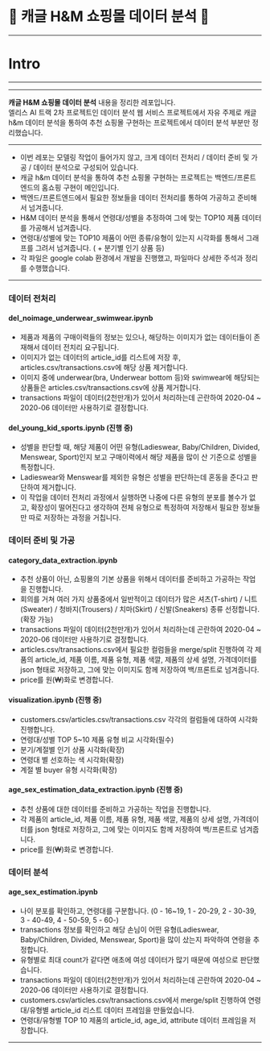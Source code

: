 # :womans_clothes: 캐글 H&M 쇼핑몰 데이터 분석 :womans_clothes:  
- - -
<h1>Intro</h1> 

- - -
- - -
**캐글 H&M 쇼핑몰 데이터 분석** 내용을 정리한 레포입니다.  
엘리스 AI 트랙 2차 프로젝트인 데이터 분석 웹 서비스 프로젝트에서 자유 주제로 캐글 h&m 데이터 분석을 통하여 추천 쇼핑몰 구현하는 프로젝트에서 데이터 분석 부분만 정리했습니다.

- - -

- 이번 레포는 모델링 작업이 들어가지 않고, 크게 데이터 전처리 / 데이터 준비 및 가공 / 데이터 분석으로 구성되어 있습니다.
- 캐글 h&m 데이터 분석을 통하여 추천 쇼핑몰 구현하는 프로젝트는 백엔드/프론트엔드의 홈쇼핑 구현이 메인입니다.
- 백엔드/프론트엔드에서 필요한 정보들을 데이터 전처리를 통하여 가공하고 준비해서 넘겨줍니다.
- H&M 데이터 분석을 통해서 연령대/성별을 추정하여 그에 맞는 TOP10 제품 데이터를 가공해서 넘겨줍니다.
- 연령대/성별에 맞는 TOP10 제품이 어떤 종류/유형이 있는지 시각화를 통해서 그래프를 그려서 넘겨줍니다. ( + 분기별 인기 상품 등) 
- 각 파일은 google colab 환경에서 개발을 진행했고, 파일마다 상세한 주석과 정리를 수행했습니다.


- - -

<h3>데이터 전처리</h3>

<h4>del_noimage_underwear_swimwear.ipynb</h4>
  
- 제품과 제품의 구매이력들의 정보는 있으나, 해당하는 이미지가 없는 데이터들이 존재해서 데이터 전치리 요구됩니다.
- 이미지가 없는 데이터의 article_id를 리스트에 저장 후, articles.csv/transactions.csv에 해당 상품 제거합니다.
- 이미지 중에 underwear(bra, Underwear bottom 등)와 swimwear에 해당되는 상품들은 articles.csv/transactions.csv에 상품 제거합니다.
- transactions 파일이 데이터(2천만개)가 있어서 처리하는데 곤란하여 2020-04 ~ 2020-06 데이터만 사용하기로 결정합니다.


<h4>del_young_kid_sports.ipynb (진행 중)</h4> 
  
- 성별을 판단할 때, 해당 제품이 어떤 유형(Ladieswear, Baby/Children, Divided, Menswear, Sport)인지 보고 구매이력에서 해당 제품을 많이 산 기준으로 성별을 특정합니다.
- Ladieswear와 Menswear를 제외한 유형은 성별을 판단하는데 혼동을 준다고 판단하여 제거합니다.
- 이 작업을 데이터 전처리 과정에서 실행하면 나중에 다른 유형의 분포를 볼수가 없고, 확장성이 떨어진다고 생각하여 전체 유형으로 특정하여 저장해서 필요한 정보들만 따로 저장하는 과정을 거칩니다.



<h3>데이터 준비 및 가공</h3>

<h4>category_data_extraction.ipynb</h4>
  
- 추천 상품이 아닌, 쇼핑몰의 기본 상품을 위해서 데이터를 준비하고 가공하는 작업을 진행합니다.
- 회의를 거쳐 여러 가지 상품중에서 일반적이고 데이터가 많은 셔츠(T-shirt) / 니트(Sweater) / 청바지(Trousers) / 치마(Skirt) / 신발(Sneakers) 종류 선정합니다.(확장 가능)
- transactions 파일이 데이터(2천만개)가 있어서 처리하는데 곤란하여 2020-04 ~ 2020-06 데이터만 사용하기로 결정합니다.
- articles.csv/transactions.csv에서 필요한 컬럼들을 merge/split 진행하여 각 제품의 article_id, 제품 이름, 제품 유형, 제품 색깔, 제품의 상세 설명, 가격데이터를 json 형태로 저장하고, 그에 맞는 이미지도 함께 저장하여 백/프론트로 넘겨줍니다.
- price를 원(₩)화로 변경합니다.

<h4>visualization.ipynb (진행 중)</h4>

- customers.csv/articles.csv/transactions.csv 각각의 컬럼들에 대하여 시각화 진행합니다.
- 연령대/성별 TOP 5~10 제품 유형 비교 시각화(필수)
- 분기/계절별 인기 상품 시각화(확장)
- 연령대 별 선호하는 색 시각화(확장)
- 계절 별 buyer 유형 시각화(확장)

<h4>age_sex_estimation_data_extraction.ipynb (진행 중)</h4>

- 추천 상품에 대한 데이터를 준비하고 가공하는 작업을 진행합니다.
- 각 제품의 article_id, 제품 이름, 제품 유형, 제품 색깔, 제품의 상세 설명, 가격데이터를 json 형태로 저장하고, 그에 맞는 이미지도 함께 저장하여 백/프론트로 넘겨줍니다.
- price를 원(₩)화로 변경합니다.


<h3>데이터 분석</h3>

<h4>age_sex_estimation.ipynb</h4>
  
- 나이 분포를 확인하고, 연령대를 구분합니다. (0 - 16~19, 1 - 20-29, 2 - 30-39, 3 - 40-49, 4 - 50-59, 5 - 60-)
- transactions 정보를 확인하고 해당 손님이 어떤 유형(Ladieswear, Baby/Children, Divided, Menswear, Sport)을 많이 샀는지 파악하여 연령을 추정합니다.
- 유형별로 최대 count가 같다면 애초에 여성 데이터가 많기 때문에 여성으로 판단했습니다.
- transactions 파일이 데이터(2천만개)가 있어서 처리하는데 곤란하여 2020-04 ~ 2020-06 데이터만 사용하기로 결정합니다.
- customers.csv/articles.csv/transactions.csv에서 merge/split 진행하여 연령대/유형별 article_id 리스트 데이터 프레임을 만들었습니다.
- 연령대/유형별 TOP 10 제품의 article_id, age_id, attribute 데이터 프레임을 저장합니다.

- - -
